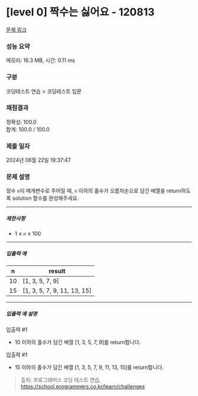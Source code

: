 # [level 0] 짝수는 싫어요 - 120813 

[문제 링크](https://school.programmers.co.kr/learn/courses/30/lessons/120813) 

### 성능 요약

메모리: 16.3 MB, 시간: 0.11 ms

### 구분

코딩테스트 연습 > 코딩테스트 입문

### 채점결과

정확성: 100.0<br/>합계: 100.0 / 100.0

### 제출 일자

2024년 06월 22일 19:37:47

### 문제 설명

<p>정수 <code>n</code>이 매개변수로 주어질 때, <code>n</code> 이하의 홀수가 오름차순으로 담긴 배열을 return하도록 solution 함수를 완성해주세요.</p>

<hr>

<h5>제한사항</h5>

<ul>
<li>1 ≤ <code>n</code> ≤ 100</li>
</ul>

<hr>

<h5>입출력 예</h5>
<table class="table">
        <thead><tr>
<th>n</th>
<th>result</th>
</tr>
</thead>
        <tbody><tr>
<td>10</td>
<td>[1, 3, 5, 7, 9]</td>
</tr>
<tr>
<td>15</td>
<td>[1, 3, 5, 7, 9, 11, 13, 15]</td>
</tr>
</tbody>
      </table>
<hr>

<h5>입출력 예 설명</h5>

<p>입출력 #1</p>

<ul>
<li>10 이하의 홀수가 담긴 배열 [1, 3, 5, 7, 9]를 return합니다.</li>
</ul>

<p>입출력 #1</p>

<ul>
<li>15 이하의 홀수가 담긴 배열 [1, 3, 5, 7, 9, 11, 13, 15]를 return합니다.</li>
</ul>


> 출처: 프로그래머스 코딩 테스트 연습, https://school.programmers.co.kr/learn/challenges